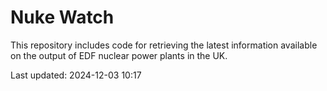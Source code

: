 # Nuke Watch

This repository includes code for retrieving the latest information available on the output of EDF nuclear power plants in the UK.

Last updated: 2024-12-03 10:17